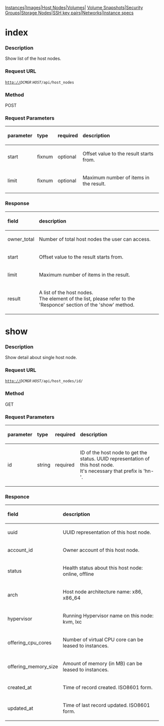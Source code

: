 [Instances](Instance-core-api)\|[Images](Images-core-api)\|[Host Nodes](Host-Nodes-core-api)\|[Volumes](Volumes-core-api)\|
[Volume Snapshots](Volume-Snapshots-core-api)\|[Security Groups](Security-Groups-core-api)\|[Storage Nodes](Storage-Nodes-core-api)\|[SSH key pairs](SSH-key-pairs-core-api)\|[Networks](Networks-core-api)\|[Instance specs](Instance-specs-core-api)  

**index**
=========

### Description

Show list of the host nodes.

### Request URL

[`http://`](http://)*`DCMGR` `HOST`*`/api/host_nodes`

### Method

POST

### Request Parameters

<table>
<thead>
<tr class="header">
<th align="left"><p>parameter</p></th>
<th align="left"><p>type</p></th>
<th align="left"><p>required</p></th>
<th align="left"><p>description</p></th>
</tr>
</thead>
<tbody>
<tr class="odd">
<td align="left"><p>start</p></td>
<td align="left"><p>fixnum</p></td>
<td align="left"><p>optional</p></td>
<td align="left"><p>Offset value to the result starts from.</p></td>
</tr>
<tr class="even">
<td align="left"><p>limit</p></td>
<td align="left"><p>fixnum</p></td>
<td align="left"><p>optional</p></td>
<td align="left"><p>Maximum number of items in the result.</p></td>
</tr>
</tbody>
</table>

### Response

<table>
<thead>
<tr class="header">
<th align="left"><p>field</p></th>
<th align="left"><p>description</p></th>
</tr>
</thead>
<tbody>
<tr class="odd">
<td align="left"><p>owner_total</p></td>
<td align="left"><p>Number of total host nodes the user can access.</p></td>
</tr>
<tr class="even">
<td align="left"><p>start</p></td>
<td align="left"><p>Offset value to the result starts from.</p></td>
</tr>
<tr class="odd">
<td align="left"><p>limit</p></td>
<td align="left"><p>Maximum number of items in the result.</p></td>
</tr>
<tr class="even">
<td align="left"><p>result</p></td>
<td align="left"><p>A list of the host nodes.<br />The element of the list, please refer to the 'Responce' section of the 'show' method.</p></td>
</tr>
</tbody>
</table>

**show**
========

### Description

Show detail about single host node.

### Request URL

[`http://`](http://)*`DCMGR` `HOST`*`/api/host_nodes/id/`

### Method

GET

### Request Parameters

<table>
<thead>
<tr class="header">
<th align="left"><p>parameter</p></th>
<th align="left"><p>type</p></th>
<th align="left"><p>required</p></th>
<th align="left"><p>description</p></th>
</tr>
</thead>
<tbody>
<tr class="odd">
<td align="left"><p>id</p></td>
<td align="left"><p>string</p></td>
<td align="left"><p>required</p></td>
<td align="left"><p>ID of the host node to get the status. UUID representation of this host node.<br />It's necessary that prefix is 'hn-'.</p></td>
</tr>
</tbody>
</table>

### Responce

<table>
<thead>
<tr class="header">
<th align="left"><p>field</p></th>
<th align="left"><p>description</p></th>
</tr>
</thead>
<tbody>
<tr class="odd">
<td align="left"><p>uuid</p></td>
<td align="left"><p>UUID representation of this host node.</p></td>
</tr>
<tr class="even">
<td align="left"><p>account_id</p></td>
<td align="left"><p>Owner account of this host node.</p></td>
</tr>
<tr class="odd">
<td align="left"><p>status</p></td>
<td align="left"><p>Health status about this host node: online, offline</p></td>
</tr>
<tr class="even">
<td align="left"><p>arch</p></td>
<td align="left"><p>Host node architecture name: x86, x86_64</p></td>
</tr>
<tr class="odd">
<td align="left"><p>hypervisor</p></td>
<td align="left"><p>Running Hypervisor name on this node: kvm, lxc</p></td>
</tr>
<tr class="even">
<td align="left"><p>offering_cpu_cores</p></td>
<td align="left"><p>Number of virtual CPU core can be leased to instances.</p></td>
</tr>
<tr class="odd">
<td align="left"><p>offering_memory_size</p></td>
<td align="left"><p>Amount of memory (in MB) can be leased to instances.</p></td>
</tr>
<tr class="even">
<td align="left"><p>created_at</p></td>
<td align="left"><p>Time of record created. ISO8601 form.</p></td>
</tr>
<tr class="odd">
<td align="left"><p>updated_at</p></td>
<td align="left"><p>Time of last record updated. ISO8601 form.</p></td>
</tr>
</tbody>
</table>


